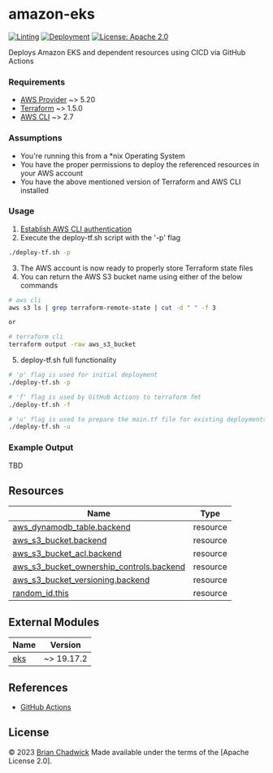 # amazon-eks

[![Linting](https://github.com/chadwickcloudservices/amazon-eks/actions/workflows/linting.yml/badge.svg)](https://github.com/chadwickcloudservices/amazon-eks/actions/workflows/linting.yml)
[![Deployment](https://github.com/chadwickcloudservices/amazon-eks/actions/workflows/deployment.yml/badge.svg)](https://github.com/chadwickcloudservices/amazon-eks/actions/workflows/deployment.yml)
[![License: Apache 2.0](https://img.shields.io/badge/License-Apache_2.0-purple.svg)](https://opensource.org/licenses/Apache-2.0)

Deploys Amazon EKS and dependent resources using CICD via GitHub Actions

### Requirements

- [AWS Provider] ~> 5.20
- [Terraform] ~> 1.5.0
- [AWS CLI] ~> 2.7

### Assumptions

- You're running this from a *nix Operating System
- You have the proper permissions to deploy the referenced resources in your AWS account
- You have the above mentioned version of Terraform and AWS CLI installed

### Usage

1. [Establish AWS CLI authentication]
2. Execute the  deploy-tf.sh script with the '-p' flag
```bash
./deploy-tf.sh -p
```
3. The AWS account is now ready to properly store Terraform state files
4. You can return the AWS S3 bucket name using either of the below commands
```bash
# aws cli
aws s3 ls | grep terraform-remote-state | cut -d " " -f 3

or

# terraform cli
terraform output -raw aws_s3_bucket
```
5. deploy-tf.sh full functionality
```bash
# 'p' flag is used for initial deployment
./deploy-tf.sh -p

# 'f' flag is used by GitHub Actions to terraform fmt
./deploy-tf.sh -f

# 'u' flag is used to prepare the main.tf file for existing deployments
./deploy-tf.sh -u
```

### Example Output

TBD

## Resources

| Name                                                                                                                                                 | Type        |
| ---------------------------------------------------------------------------------------------------------------------------------------------------- | ----------- |
| [aws_dynamodb_table.backend](https://registry.terraform.io/providers/hashicorp/aws/latest/docs/resources/dynamodb_table)                             | resource    |
| [aws_s3_bucket.backend](https://registry.terraform.io/providers/hashicorp/aws/latest/docs/resources/s3_bucket)                                       | resource    |
| [aws_s3_bucket_acl.backend](https://registry.terraform.io/providers/hashicorp/aws/latest/docs/resources/s3_bucket_acl)                               | resource    |
| [aws_s3_bucket_ownership_controls.backend](https://registry.terraform.io/providers/hashicorp/aws/latest/docs/resources/s3_bucket_ownership_controls) | resource    |
| [aws_s3_bucket_versioning.backend](https://registry.terraform.io/providers/hashicorp/aws/latest/docs/resources/s3_bucket_versioning)                 | resource    |
| [random_id.this](https://registry.terraform.io/providers/hashicorp/random/latest/docs/resources/id)                                                  | resource    |

## External Modules

| Name | Version |
| ------------------------------------------------------------------------------------|-------|
| [eks](https://registry.terraform.io/modules/terraform-aws-modules/eks/aws/latest) | ~> 19.17.2 |

## References

 - [GitHub Actions]

## License


© 2023 [Brian Chadwick](https://github.com/chadwickcloudservices)
Made available under the terms of the [Apache License 2.0].

[github actions]: https://docs.github.com/en/actions/quickstart
[aws provider]: https://registry.terraform.io/providers/hashicorp/aws/latest/docs
[terraform]: https://www.terraform.io
[aws cli]: https://docs.aws.amazon.com/cli/latest/userguide/cli-chap-welcome.html
[Establish AWS CLI authentication]: https://docs.aws.amazon.com/cli/latest/userguide/cli-chap-authentication.html